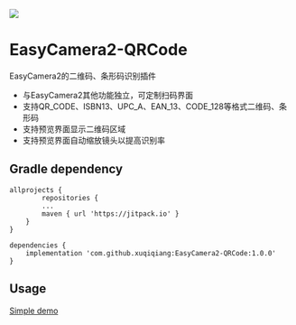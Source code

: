 [![](https://jitpack.io/v/xuqiqiang/EasyCamera2-QRCode.svg)](https://jitpack.io/#xuqiqiang/EasyCamera2-QRCode)

# EasyCamera2-QRCode
EasyCamera2的二维码、条形码识别插件

- 与EasyCamera2其他功能独立，可定制扫码界面
- 支持QR_CODE、ISBN13、UPC_A、EAN_13、CODE_128等格式二维码、条形码
- 支持预览界面显示二维码区域
- 支持预览界面自动缩放镜头以提高识别率

## Gradle dependency

```
allprojects {
        repositories {
        ...
        maven { url 'https://jitpack.io' }
    }
}

dependencies {
	implementation 'com.github.xuqiqiang:EasyCamera2-QRCode:1.0.0'
}
```


## Usage

[Simple demo](https://github.com/xuqiqiang/EasyCamera2-QRCode/blob/master/demo/src/main/java/com/xuqiqiang/camera2/qrcode/demo/DemoActivity.java)
